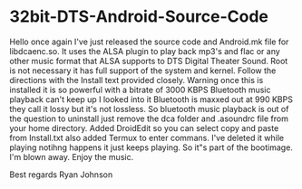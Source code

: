 # 32bit-DTS-Android-Source-Code

Hello once again I've just released the source code and Android.mk file for libdcaenc.so. It uses the ALSA plugin to play back mp3's and flac or any other music format that ALSA supports to DTS Digital Theater Sound. Root is not necessary it has full support of the system and kernel. Follow the directions with the Install text provided closely. Warning once this is installed it is so powerful with a bitrate of 3000 KBPS Bluetooth music playback can't keep up I looked into it Bluetooth is maxxed out at 990 KBPS they call it lossy but it's not lossless. So bluetooth music playback is out of the question to uninstall just remove the dca folder and .asoundrc file from your home directory. Added DroidEdit so you can select copy and paste from Install.txt also added Termux to enter commans. I've deleted it while playing notihng happens it just keeps playing. So it"s part of the bootimage. I'm blown away.  Enjoy the music.



Best regards 
Ryan Johnson
